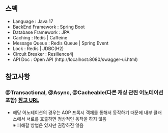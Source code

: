 ## 스펙

- Language : Java 17
- BackEnd Framework : Spring Boot
- Database Framework : JPA
- Caching : Redis | Caffeine
- Message Queue : Redis Queue | Spring Event
- Lock : Redis | JDBC(H2)
- Circuit Breaker : Resilience4j
- API Doc : Open API (http://localhost:8080/swagger-ui.html)

## 참고사항

### @Transactional, @Async, @Cacheable(다른 캐싱 관련 어노테이션 포함) [참고 URL](https://www.notion.so/Transactional-e8dcb4e3ab514ea4a3a196fce51ad4cc)

- 해당 어노테이션의 경우는 AOP 프록시 객체를 통해서 동작하기 때문에 내부 클래스에서 서로를 호출하면 정상적인 동작을 하지 않음 <br>
  ※ 피해갈 방법은 있지만 권장하진 않음 